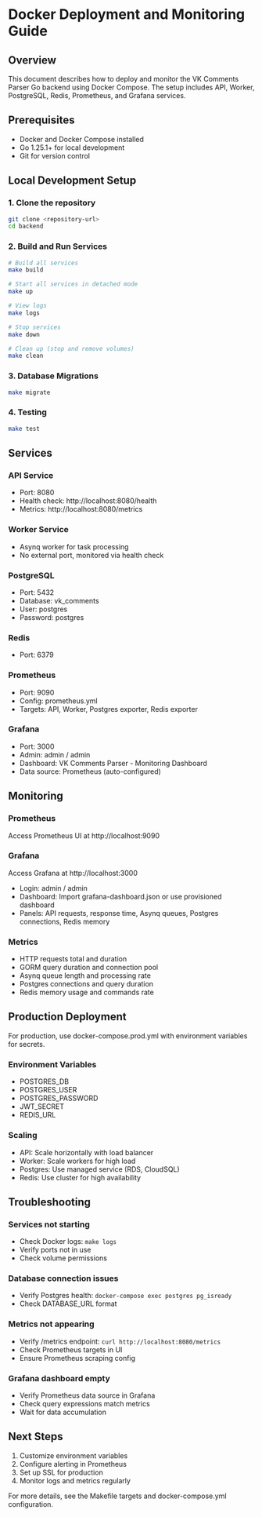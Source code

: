 # Docker Deployment and Monitoring Guide

## Overview

This document describes how to deploy and monitor the VK Comments Parser Go backend using Docker Compose. The setup includes API, Worker, PostgreSQL, Redis, Prometheus, and Grafana services.

## Prerequisites

- Docker and Docker Compose installed
- Go 1.25.1+ for local development
- Git for version control

## Local Development Setup

### 1. Clone the repository

```bash
git clone <repository-url>
cd backend
```

### 2. Build and Run Services

```bash
# Build all services
make build

# Start all services in detached mode
make up

# View logs
make logs

# Stop services
make down

# Clean up (stop and remove volumes)
make clean
```

### 3. Database Migrations

```bash
make migrate
```

### 4. Testing

```bash
make test
```

## Services

### API Service

- Port: 8080
- Health check: http://localhost:8080/health
- Metrics: http://localhost:8080/metrics

### Worker Service

- Asynq worker for task processing
- No external port, monitored via health check

### PostgreSQL

- Port: 5432
- Database: vk_comments
- User: postgres
- Password: postgres

### Redis

- Port: 6379

### Prometheus

- Port: 9090
- Config: prometheus.yml
- Targets: API, Worker, Postgres exporter, Redis exporter

### Grafana

- Port: 3000
- Admin: admin / admin
- Dashboard: VK Comments Parser - Monitoring Dashboard
- Data source: Prometheus (auto-configured)

## Monitoring

### Prometheus

Access Prometheus UI at http://localhost:9090

### Grafana

Access Grafana at http://localhost:3000

- Login: admin / admin
- Dashboard: Import grafana-dashboard.json or use provisioned dashboard
- Panels: API requests, response time, Asynq queues, Postgres connections, Redis memory

### Metrics

- HTTP requests total and duration
- GORM query duration and connection pool
- Asynq queue length and processing rate
- Postgres connections and query duration
- Redis memory usage and commands rate

## Production Deployment

For production, use docker-compose.prod.yml with environment variables for secrets.

### Environment Variables

- POSTGRES_DB
- POSTGRES_USER
- POSTGRES_PASSWORD
- JWT_SECRET
- REDIS_URL

### Scaling

- API: Scale horizontally with load balancer
- Worker: Scale workers for high load
- Postgres: Use managed service (RDS, CloudSQL)
- Redis: Use cluster for high availability

## Troubleshooting

### Services not starting

- Check Docker logs: `make logs`
- Verify ports not in use
- Check volume permissions

### Database connection issues

- Verify Postgres health: `docker-compose exec postgres pg_isready`
- Check DATABASE_URL format

### Metrics not appearing

- Verify /metrics endpoint: `curl http://localhost:8080/metrics`
- Check Prometheus targets in UI
- Ensure Prometheus scraping config

### Grafana dashboard empty

- Verify Prometheus data source in Grafana
- Check query expressions match metrics
- Wait for data accumulation

## Next Steps

1. Customize environment variables
2. Configure alerting in Prometheus
3. Set up SSL for production
4. Monitor logs and metrics regularly

For more details, see the Makefile targets and docker-compose.yml configuration.